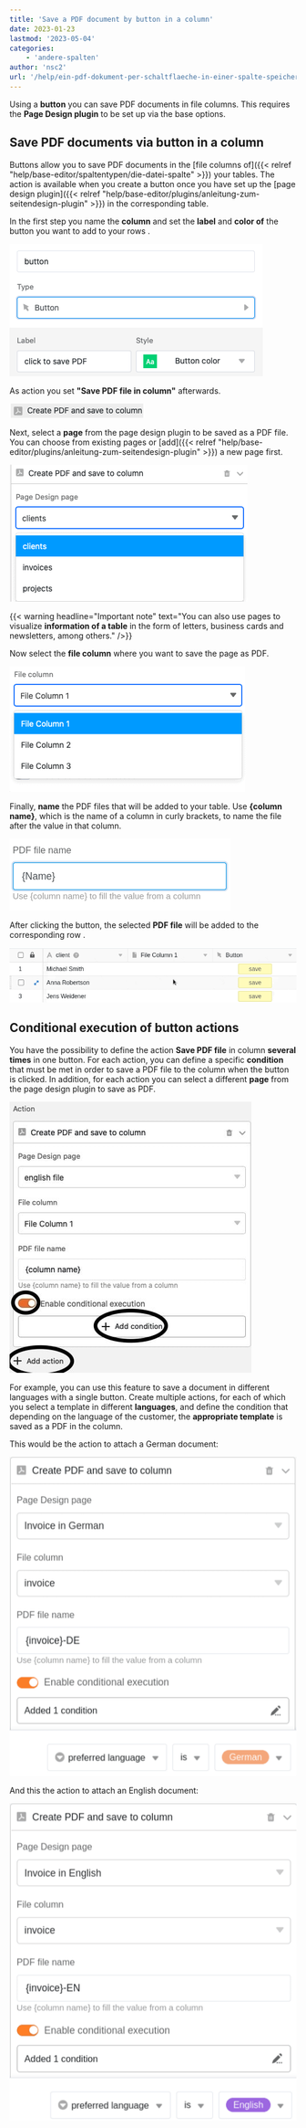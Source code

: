 ```yaml
---
title: 'Save a PDF document by button in a column'
date: 2023-01-23
lastmod: '2023-05-04'
categories:
    - 'andere-spalten'
author: 'nsc2'
url: '/help/ein-pdf-dokument-per-schaltflaeche-in-einer-spalte-speichern'
---
```


Using a **button** you can save PDF documents in file columns. This requires the **Page Design plugin** to be set up via the base options.

## Save PDF documents via button in a column

Buttons allow you to save PDF documents in the [file columns of]({{< relref "help/base-editor/spaltentypen/die-datei-spalte" >}}) your tables. The action is available when you create a button once you have set up the [page design plugin]({{< relref "help/base-editor/plugins/anleitung-zum-seitendesign-plugin" >}}) in the corresponding table.

In the first step you name the **column** and set the **label** and **color of** the button you want to add to your rows .

![Naming the row, labeling and selecting the color of the button](images/name-button-and-select-colour.png)

As action you set **"Save PDF file in column"** afterwards.

![Action selection: Save PDF file to column](images/create-pdf-design-and-save-to-column.png)

Next, select a **page** from the page design plugin to be saved as a PDF file. You can choose from existing pages or [add]({{< relref "help/base-editor/plugins/anleitung-zum-seitendesign-plugin" >}}) a new page first.

![Selection of the page from the page design plugin to be saved in the column as PDF](images/select-file-to-create-PDF-with.png)

{{< warning  headline="Important note"  text="You can also use pages to visualize **information of a table** in the form of letters, business cards and newsletters, among others." />}}

Now select the **file column** where you want to save the page as PDF.

![Selection of the file column in which the PDF file is to be saved](images/select-column-to-put-PDF.png)

Finally, **name** the PDF files that will be added to your table. Use **{column name}**, which is the name of a column in curly brackets, to name the file after the value in that column.

![Name the files](images/PDF-file-name.png)

After clicking the button, the selected **PDF file** will be added to the corresponding row .

![Triggering the action by activating the button](images/pdf-example.gif)

## Conditional execution of button actions

You have the possibility to define the action **Save PDF file** in column **several times** in one button. For each action, you can define a specific **condition** that must be met in order to save a PDF file to the column when the button is clicked. In addition, for each action you can select a different **page** from the page design plugin to save as PDF.

![Defining multiple actions for a button and adding specific conditions to execute the action](images/add-several-actions-and-conditions-to-button.jpg)

For example, you can use this feature to save a document in different languages with a single button. Create multiple actions, for each of which you select a template in different **languages**, and define the condition that depending on the language of the customer, the **appropriate template** is saved as a PDF in the column.

This would be the action to attach a German document:

![Definition of different templates in different languages for each action, so that the appropriate template is saved in the column depending on the origin of the customer and if the filter condition applies](images/create-pdf-via-button-condition-1.png)

And this the action to attach an English document:

![Definition of different templates in different languages for each action, so that the appropriate template is saved in the column depending on the origin of the customer and if the filter condition applies](images/create-pdf-via-button-condition-2.png)
